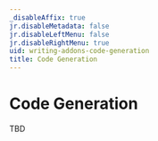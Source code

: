```yaml
---
_disableAffix: true
jr.disableMetadata: false
jr.disableLeftMenu: false
jr.disableRightMenu: true
uid: writing-addons-code-generation
title: Code Generation
---
```


# Code Generation

TBD
